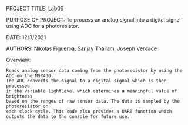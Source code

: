PROJECT TITLE: Lab06

PURPOSE OF PROJECT: To process an analog signal into a digital signal using ADC for a photoresistor.

DATE: 12/3/2021

AUTHORS: Nikolas Figueroa, Sanjay Thallam, Joseph Verdade

Overview: 
	
	Reads analog sensor data coming from the photoresistor by using the ADC on the MSP430.
	The ADC converts the signal to a digital signal which is then processed 
	in the variable lightLevel which determines a meaningful value of brightness
	based on the ranges of raw sensor data. The data is sampled by the photoresistor on
	each clock cycle. This code also provides a UART function which outputs the data to the console for future use. 
	
	
